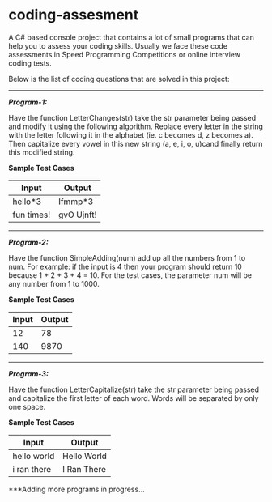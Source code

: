 # coding-assesment
A C# based console project that contains a lot of small programs that can help you to assess your coding skills. Usually we face these code assessments in Speed Programming Competitions or online interview coding tests.
 
 Below is the list of coding questions that are solved in this project:

<hr />

***Program-1:***

Have the function LetterChanges(str) take the str parameter being passed and modify it using the following algorithm. Replace every letter in the string with the letter following it in the alphabet (ie. c becomes d, z becomes a). Then capitalize every vowel in this new string (a, e, i, o, u)cand finally return this modified string.

******Sample Test Cases******

| Input  | Output |
| ------------- | ------------- |
| hello*3  | Ifmmp*3  |
| fun times!  | gvO Ujnft!  |


<hr />

***Program-2:***

Have the function SimpleAdding(num) add up all the numbers from 1 to num. For example: if the input is 4 then your program should return 10 because 1 + 2 + 3 + 4 = 10. For the test cases, the parameter num will be any number from 1 to 1000. 

******Sample Test Cases******

| Input  | Output |
| ------------- | ------------- |
| 12  | 78  |
| 140  | 9870  |

<hr />

***Program-3:***

Have the function LetterCapitalize(str) take the str parameter being passed and capitalize the first letter of each word. Words will be separated by only one space. 

******Sample Test Cases******

| Input  | Output |
| ------------- | ------------- |
| hello world  | Hello World  |
| i ran there  | I Ran There  |



***Adding more programs in progress...
